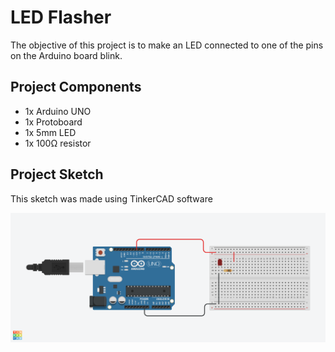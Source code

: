# LED Flasher

The objective of this project is to make an LED connected to one of the pins on the Arduino board blink.

## Project Components

- 1x Arduino UNO
- 1x Protoboard
- 1x 5mm LED
- 1x 100Ω resistor

## Project Sketch

This sketch was made using TinkerCAD software

<div align="center">
  <a href="https://github.com/joseferreira-dev/book-beginning-arduino-projects/tree/main/project-01"><img src="sketch.png" alt="Project sketch"></a>
</div>
